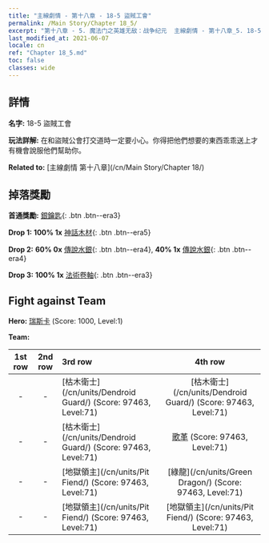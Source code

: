 ```yaml
---
title: "主線劇情 - 第十八章 - 18-5 盜賊工會"
permalink: /Main Story/Chapter 18_5/
excerpt: "第十八章 - 5. 魔法门之英雄无敌：战争纪元  主線劇情 - 第十八章_5. 18-5 盜賊工會"
last_modified_at: 2021-06-07
locale: cn
ref: "Chapter 18_5.md"
toc: false
classes: wide
---
```


## 詳情

 **名字:** 18-5 盜賊工會

 **玩法詳解:** 在和盜賊公會打交道時一定要小心。你得把他們想要的東西乖乖送上才有機會說服他們幫助你。

 **Related to:** [主線劇情 第十八章](/cn/Main Story/Chapter 18/)

## 掉落獎勵

 **首通獎勵:** [銀鑰匙](/cn/Items/con_693/){: .btn .btn--era3}

 **Drop 1:** **100% 1x** [神話木材](/cn/Items/mat_62/){: .btn .btn--era5}

 **Drop 2:** **60% 0x** [傳說水銀](/cn/Items/mat_56/){: .btn .btn--era4}, **40% 1x** [傳說水銀](/cn/Items/mat_56/){: .btn .btn--era4}

 **Drop 3:** **100% 1x** [法術卷軸](/cn/Items/con_694/){: .btn .btn--era3}


## Fight against Team
 **Hero:** [瑞斯卡](/cn/heroes/Rashka/) (Score: 1000, Level:1)

 **Team:**


  | 1st row | 2nd row | 3rd row | 4th row |
  |:----:|:----:|:----|:----:|
  | - | - | [枯木衛士](/cn/units/Dendroid Guard/) (Score: 97463, Level:71)  | [枯木衛士](/cn/units/Dendroid Guard/) (Score: 97463, Level:71)  |
  | - | - | [枯木衛士](/cn/units/Dendroid Guard/) (Score: 97463, Level:71)  | [歌革](/cn/units/Gog/) (Score: 97463, Level:71)  |
  | - | - | [地獄領主](/cn/units/Pit Fiend/) (Score: 97463, Level:71)  | [綠龍](/cn/units/Green Dragon/) (Score: 97463, Level:71)  |
  | - | - | [地獄領主](/cn/units/Pit Fiend/) (Score: 97463, Level:71)  | [地獄領主](/cn/units/Pit Fiend/) (Score: 97463, Level:71)  |


